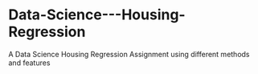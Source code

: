 # Data-Science---Housing-Regression
A Data Science Housing Regression Assignment using different methods and features
